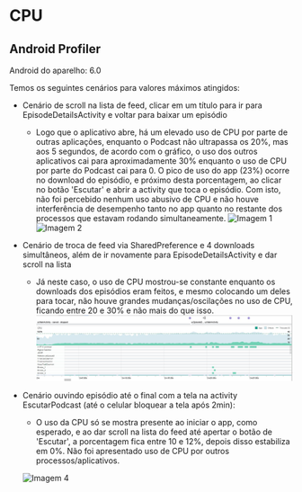 # CPU

## Android Profiler

Android do aparelho: 6.0

Temos os seguintes cenários para valores máximos atingidos:

+ Cenário de scroll na lista de feed, clicar em um título para ir para EpisodeDetailsActivity e voltar para baixar um episódio
  
  - Logo que o aplicativo abre, há um elevado uso de CPU por parte de outras aplicações, enquanto o Podcast não ultrapassa os 20%, mas aos 5 segundos, de acordo com o gráfico, o uso dos outros aplicativos cai para aproximadamente 30% enquanto o uso de CPU por parte do Podcast cai para 0. O pico de uso do app (23%) ocorre no download do episódio, e próximo desta porcentagem, ao clicar no botão 'Escutar' e abrir a activity que toca o episódio. Com isto, não foi percebido nenhum uso abusivo de CPU e não houve interferência de desempenho tanto no app quanto no restante dos processos que estavam rodando simultaneamente.
  ![Imagem 1](resultados-profiler/cpu-1episódio.jpg)
  ![Imagem 2](resultados-profiler/cpu-1episódio-pico.jpg)

+ Cenário de troca de feed via SharedPreference e 4 downloads simultâneos, além de ir novamente para EpisodeDetailsActivity e dar scroll na lista  
  
  - Já neste caso, o uso de CPU mostrou-se constante enquanto os downloads dos episódios eram feitos, e mesmo colocando um deles para tocar, não houve grandes mudanças/oscilações no uso de CPU, ficando entre 20 e 30% e não mais do que isso. 
  ![Imagem 3](resultados-profiler/cpu-4episodios-trocafeed.jpg)

+ Cenário ouvindo episódio até o final com a tela na activity EscutarPodcast (até o celular bloquear a tela após 2min):   
  - O uso da CPU só se mostra presente ao iniciar o app, como esperado, e ao dar scroll na lista do feed até apertar o botão de 'Escutar', a porcentagem fica entre 10 e 12%, depois disso estabiliza em 0%. Não foi apresentado uso de CPU por outros processos/aplicativos. 
  
  ![Imagem 4](resultados-profiler/cpu-ouvindo1episódio.jpg)